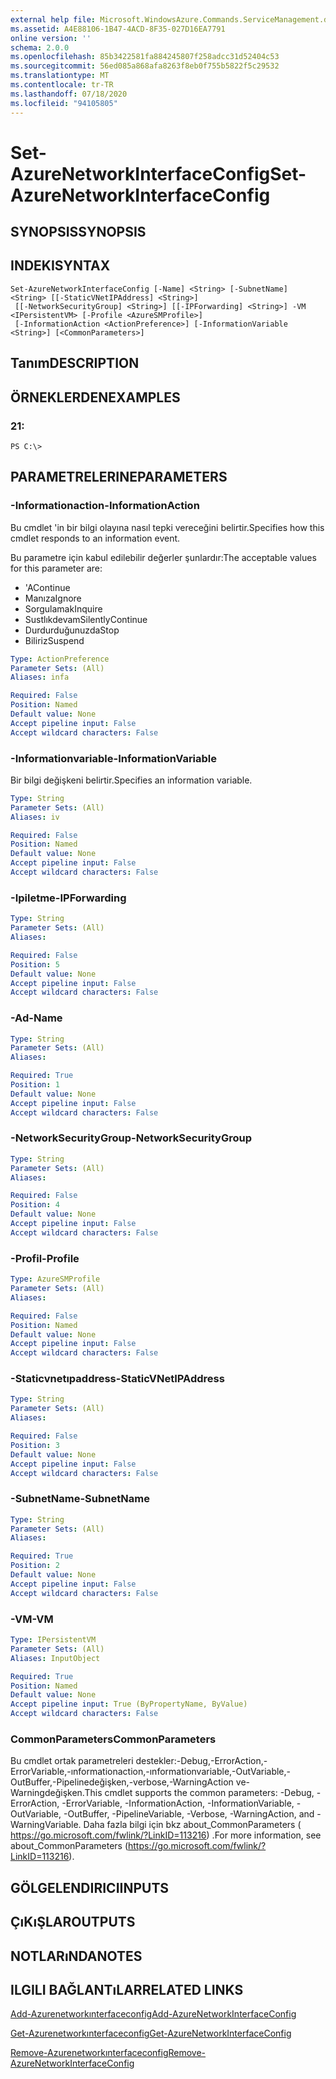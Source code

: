 ```yaml
---
external help file: Microsoft.WindowsAzure.Commands.ServiceManagement.dll-Help.xml
ms.assetid: A4E88106-1B47-4ACD-8F35-027D16EA7791
online version: ''
schema: 2.0.0
ms.openlocfilehash: 85b3422581fa884245807f258adcc31d52404c53
ms.sourcegitcommit: 56ed085a868afa8263f8eb0f755b5822f5c29532
ms.translationtype: MT
ms.contentlocale: tr-TR
ms.lasthandoff: 07/18/2020
ms.locfileid: "94105805"
---
```

# <span data-ttu-id="f6fda-101">Set-AzureNetworkInterfaceConfig</span><span class="sxs-lookup"><span data-stu-id="f6fda-101">Set-AzureNetworkInterfaceConfig</span></span>

## <span data-ttu-id="f6fda-102">SYNOPSIS</span><span class="sxs-lookup"><span data-stu-id="f6fda-102">SYNOPSIS</span></span>

## <span data-ttu-id="f6fda-103">INDEKI</span><span class="sxs-lookup"><span data-stu-id="f6fda-103">SYNTAX</span></span>

```
Set-AzureNetworkInterfaceConfig [-Name] <String> [-SubnetName] <String> [[-StaticVNetIPAddress] <String>]
 [[-NetworkSecurityGroup] <String>] [[-IPForwarding] <String>] -VM <IPersistentVM> [-Profile <AzureSMProfile>]
 [-InformationAction <ActionPreference>] [-InformationVariable <String>] [<CommonParameters>]
```

## <span data-ttu-id="f6fda-104">Tanım</span><span class="sxs-lookup"><span data-stu-id="f6fda-104">DESCRIPTION</span></span>

## <span data-ttu-id="f6fda-105">ÖRNEKLERDEN</span><span class="sxs-lookup"><span data-stu-id="f6fda-105">EXAMPLES</span></span>

### <span data-ttu-id="f6fda-106">2</span><span class="sxs-lookup"><span data-stu-id="f6fda-106">1:</span></span>
```
PS C:\>
```

## <span data-ttu-id="f6fda-107">PARAMETRELERINE</span><span class="sxs-lookup"><span data-stu-id="f6fda-107">PARAMETERS</span></span>

### <span data-ttu-id="f6fda-108">-Informationaction</span><span class="sxs-lookup"><span data-stu-id="f6fda-108">-InformationAction</span></span>
<span data-ttu-id="f6fda-109">Bu cmdlet 'in bir bilgi olayına nasıl tepki vereceğini belirtir.</span><span class="sxs-lookup"><span data-stu-id="f6fda-109">Specifies how this cmdlet responds to an information event.</span></span>

<span data-ttu-id="f6fda-110">Bu parametre için kabul edilebilir değerler şunlardır:</span><span class="sxs-lookup"><span data-stu-id="f6fda-110">The acceptable values for this parameter are:</span></span>

- <span data-ttu-id="f6fda-111">'A</span><span class="sxs-lookup"><span data-stu-id="f6fda-111">Continue</span></span>
- <span data-ttu-id="f6fda-112">Manıza</span><span class="sxs-lookup"><span data-stu-id="f6fda-112">Ignore</span></span>
- <span data-ttu-id="f6fda-113">Sorgulamak</span><span class="sxs-lookup"><span data-stu-id="f6fda-113">Inquire</span></span>
- <span data-ttu-id="f6fda-114">Sustlıkdevam</span><span class="sxs-lookup"><span data-stu-id="f6fda-114">SilentlyContinue</span></span>
- <span data-ttu-id="f6fda-115">Durdurduğunuzda</span><span class="sxs-lookup"><span data-stu-id="f6fda-115">Stop</span></span>
- <span data-ttu-id="f6fda-116">Biliriz</span><span class="sxs-lookup"><span data-stu-id="f6fda-116">Suspend</span></span>

```yaml
Type: ActionPreference
Parameter Sets: (All)
Aliases: infa

Required: False
Position: Named
Default value: None
Accept pipeline input: False
Accept wildcard characters: False
```

### <span data-ttu-id="f6fda-117">-Informationvariable</span><span class="sxs-lookup"><span data-stu-id="f6fda-117">-InformationVariable</span></span>
<span data-ttu-id="f6fda-118">Bir bilgi değişkeni belirtir.</span><span class="sxs-lookup"><span data-stu-id="f6fda-118">Specifies an information variable.</span></span>

```yaml
Type: String
Parameter Sets: (All)
Aliases: iv

Required: False
Position: Named
Default value: None
Accept pipeline input: False
Accept wildcard characters: False
```

### <span data-ttu-id="f6fda-119">-Ipiletme</span><span class="sxs-lookup"><span data-stu-id="f6fda-119">-IPForwarding</span></span>
```yaml
Type: String
Parameter Sets: (All)
Aliases: 

Required: False
Position: 5
Default value: None
Accept pipeline input: False
Accept wildcard characters: False
```

### <span data-ttu-id="f6fda-120">-Ad</span><span class="sxs-lookup"><span data-stu-id="f6fda-120">-Name</span></span>
```yaml
Type: String
Parameter Sets: (All)
Aliases: 

Required: True
Position: 1
Default value: None
Accept pipeline input: False
Accept wildcard characters: False
```

### <span data-ttu-id="f6fda-121">-NetworkSecurityGroup</span><span class="sxs-lookup"><span data-stu-id="f6fda-121">-NetworkSecurityGroup</span></span>
```yaml
Type: String
Parameter Sets: (All)
Aliases: 

Required: False
Position: 4
Default value: None
Accept pipeline input: False
Accept wildcard characters: False
```

### <span data-ttu-id="f6fda-122">-Profil</span><span class="sxs-lookup"><span data-stu-id="f6fda-122">-Profile</span></span>
```yaml
Type: AzureSMProfile
Parameter Sets: (All)
Aliases: 

Required: False
Position: Named
Default value: None
Accept pipeline input: False
Accept wildcard characters: False
```

### <span data-ttu-id="f6fda-123">-Staticvnetıpaddress</span><span class="sxs-lookup"><span data-stu-id="f6fda-123">-StaticVNetIPAddress</span></span>
```yaml
Type: String
Parameter Sets: (All)
Aliases: 

Required: False
Position: 3
Default value: None
Accept pipeline input: False
Accept wildcard characters: False
```

### <span data-ttu-id="f6fda-124">-SubnetName</span><span class="sxs-lookup"><span data-stu-id="f6fda-124">-SubnetName</span></span>
```yaml
Type: String
Parameter Sets: (All)
Aliases: 

Required: True
Position: 2
Default value: None
Accept pipeline input: False
Accept wildcard characters: False
```

### <span data-ttu-id="f6fda-125">-VM</span><span class="sxs-lookup"><span data-stu-id="f6fda-125">-VM</span></span>
```yaml
Type: IPersistentVM
Parameter Sets: (All)
Aliases: InputObject

Required: True
Position: Named
Default value: None
Accept pipeline input: True (ByPropertyName, ByValue)
Accept wildcard characters: False
```

### <span data-ttu-id="f6fda-126">CommonParameters</span><span class="sxs-lookup"><span data-stu-id="f6fda-126">CommonParameters</span></span>
<span data-ttu-id="f6fda-127">Bu cmdlet ortak parametreleri destekler:-Debug,-ErrorAction,-ErrorVariable,-ınformationaction,-ınformationvariable,-OutVariable,-OutBuffer,-Pipelinedeğişken,-verbose,-WarningAction ve-Warningdeğişken.</span><span class="sxs-lookup"><span data-stu-id="f6fda-127">This cmdlet supports the common parameters: -Debug, -ErrorAction, -ErrorVariable, -InformationAction, -InformationVariable, -OutVariable, -OutBuffer, -PipelineVariable, -Verbose, -WarningAction, and -WarningVariable.</span></span> <span data-ttu-id="f6fda-128">Daha fazla bilgi için bkz about_CommonParameters ( https://go.microsoft.com/fwlink/?LinkID=113216) .</span><span class="sxs-lookup"><span data-stu-id="f6fda-128">For more information, see about_CommonParameters (https://go.microsoft.com/fwlink/?LinkID=113216).</span></span>

## <span data-ttu-id="f6fda-129">GÖLGELENDIRICI</span><span class="sxs-lookup"><span data-stu-id="f6fda-129">INPUTS</span></span>

## <span data-ttu-id="f6fda-130">ÇıKıŞLAR</span><span class="sxs-lookup"><span data-stu-id="f6fda-130">OUTPUTS</span></span>

## <span data-ttu-id="f6fda-131">NOTLARıNDA</span><span class="sxs-lookup"><span data-stu-id="f6fda-131">NOTES</span></span>

## <span data-ttu-id="f6fda-132">ILGILI BAĞLANTıLAR</span><span class="sxs-lookup"><span data-stu-id="f6fda-132">RELATED LINKS</span></span>

[<span data-ttu-id="f6fda-133">Add-Azurenetworkınterfaceconfig</span><span class="sxs-lookup"><span data-stu-id="f6fda-133">Add-AzureNetworkInterfaceConfig</span></span>](./Add-AzureNetworkInterfaceConfig.md)

[<span data-ttu-id="f6fda-134">Get-Azurenetworkınterfaceconfig</span><span class="sxs-lookup"><span data-stu-id="f6fda-134">Get-AzureNetworkInterfaceConfig</span></span>](./Get-AzureNetworkInterfaceConfig.md)

[<span data-ttu-id="f6fda-135">Remove-Azurenetworkınterfaceconfig</span><span class="sxs-lookup"><span data-stu-id="f6fda-135">Remove-AzureNetworkInterfaceConfig</span></span>](./Remove-AzureNetworkInterfaceConfig.md)


